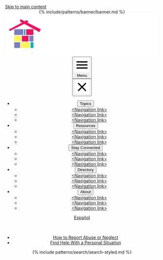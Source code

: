 <link href="https://fonts.googleapis.com/css?family=Montserrat:200,300,400,500,700,900|Ubuntu:400,500,700" rel="stylesheet">
<link href='https://fonts.googleapis.com/css?family=Lora:400' rel='stylesheet'>
<div class="page__header">
    <a class="usa-skipnav" href="#main-content">Skip to main content</a>

  <div class="usa-overlay"></div>
  <header class="usa-header usa-header--extended">
    <div class="banner">
      {% include/patterns/banner/banner.md %}
    </div>
    <div class="usa-navbar">
      <div class="usa-logo logo__section" id="extended-logo">
        <em class="usa-logo__text">
          <img class="cwig__logo" src="/assets/img/prototype/cwig-logo-inverse.svg" alt="">
        </em>
      </div>
    <button class="usa-menu-btn menu__btn">
    <img src="assets/img/usa-icons/menu.svg" class="filter__white">
    <br>
    Menu
    </button>
    </div>
    <nav aria-label="Primary navigation" class="usa-nav topnav">
      <div class="usa-nav__inner nav__inner">
        <button class="usa-nav__close">
          <img src="/assets/img/usa-icons/close.svg" role="img" alt="Close" />
        </button>
        <ul class="usa-nav__primary usa-accordion">
          <li class="usa-nav__primary-item nav__item">
            <button
              class="usa-accordion__button"
              aria-expanded="false"
              aria-controls="extended-nav-section-one"
            >
              <span>Topics</span>
            </button>
            <ul id="extended-nav-section-one" class="usa-nav__submenu nav__submenu">
              <li class="usa-nav__submenu-item">
                <a href="#"> &lt;Navigation link&gt; </a>
              </li>
              <li class="usa-nav__submenu-item">
                <a href="#"> &lt;Navigation link&gt; </a>
              </li>
              <li class="usa-nav__submenu-item">
                <a href="#"> &lt;Navigation link&gt; </a>
              </li>
            </ul>
          </li>
          <li class="usa-nav__primary-item nav__item">
            <button
              class="usa-accordion__button"
              aria-expanded="false"
              aria-controls="extended-nav-section-two"
            >
              <span>Resources</span>
            </button>
            <ul id="extended-nav-section-two" class="usa-nav__submenu">
              <li class="usa-nav__submenu-item">
                <a href="#"> &lt;Navigation link&gt; </a>
              </li>
              <li class="usa-nav__submenu-item">
                <a href="#"> &lt;Navigation link&gt; </a>
              </li>
              <li class="usa-nav__submenu-item">
                <a href="#"> &lt;Navigation link&gt; </a>
              </li>
            </ul>
          </li>
          <li class="usa-nav__primary-item nav__item">
            <button
              class="usa-accordion__button"
              aria-expanded="false"
              aria-controls="extended-nav-section-three"
            >
              <span>Stay Connected</span>
            </button>
            <ul id="extended-nav-section-three" class="usa-nav__submenu">
              <li class="usa-nav__submenu-item">
                <a href="#"> &lt;Navigation link&gt; </a>
              </li>
              <li class="usa-nav__submenu-item">
                <a href="#"> &lt;Navigation link&gt; </a>
              </li>
              <li class="usa-nav__submenu-item">
                <a href="#"> &lt;Navigation link&gt; </a>
              </li>
            </ul>
          </li>
          <li class="usa-nav__primary-item nav__item">
            <button
              class="usa-accordion__button"
              aria-expanded="false"
              aria-controls="extended-nav-section-four"
            >
              <span>Directory</span>
            </button>
            <ul id="extended-nav-section-four" class="usa-nav__submenu">
              <li class="usa-nav__submenu-item">
                <a href="#"> &lt;Navigation link&gt; </a>
              </li>
              <li class="usa-nav__submenu-item">
                <a href="#"> &lt;Navigation link&gt; </a>
              </li>
              <li class="usa-nav__submenu-item">
                <a href="#"> &lt;Navigation link&gt; </a>
              </li>
            </ul>
          </li>
          <li class="usa-nav__primary-item nav__item">
            <button
              class="usa-accordion__button"
              aria-expanded="false"
              aria-controls="extended-nav-section-five"
            >
              <span>About</span>
            </button>
            <ul id="extended-nav-section-five" class="usa-nav__submenu">
              <li class="usa-nav__submenu-item">
                <a href="#"> &lt;Navigation link&gt; </a>
              </li>
              <li class="usa-nav__submenu-item">
                <a href="#"> &lt;Navigation link&gt; </a>
              </li>
              <li class="usa-nav__submenu-item">
                <a href="#"> &lt;Navigation link&gt; </a>
              </li>
            </ul>
          </li>
        </ul>
      </div>
        <div class="usa-nav__secondary">
          <div class="spanish__link">
            <a href="">Español</a>
          </div>
          <br><br>
          <ul class="usa-nav__secondary-links search__links">
            <li class="usa-nav__secondary-item">
              <a href="">How to Report Abuse or Neglect</a>
            </li>
            <li class="usa-nav__secondary-item">
              <a href="">Find Help With a Personal Situation</a>
            </li>
          </ul>
          {% include patterns/search/search-styled.md %}
        </div>
    </div>
  </header>